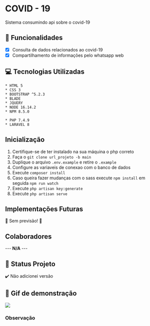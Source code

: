 # COVID - 19
  Sistema consumindo api sobre o covid-19
<!--
## Guards - Table - Model

## Sessões


## Cokkies


## Z-index 

-->
## :hammer: Funcionalidades

- [x] Consulta de dados relacionados ao covid-19
- [x] Compartilhamento de informações pelo whatsapp web

## :computer: Tecnologias Utilizadas
~~~FrontEnd
* HTML 5
* CSS 3
* BOOTSTRAP ^5.2.3
* BLADE
* JQUERY
* NODE 16.14.2
* NPM 8.5.0
~~~

~~~ BackEnd
* PHP 7.4.9
* LARAVEL 8
~~~

<!-- ~~~Banco
* Ban
~~~ -->
## Inicialização
1. Certifique-se de ter instalado na sua máquina o php correto
2. Faça o `git clone url_projeto -b main`
3. Duplique o arquivo `.env.example` e retire o `.example`
4. Configure as variaveis de conexao com o banco de dados
5. Execute `composer install`
6. Caso queira fazer mudanças com o sass execute `npm install` em seguida `npm run watch`
7. Execute `php artisan key:generate`
8. Execute `php artisan serve`

## Implementações Futuras
 :construction:  Sem previsão!  :construction:

## Colaboradores
 --- **N/A** ---

## :eyes: Status Projeto
:heavy_check_mark:  Não adicionei versão


## :movie_camera: Gif de demonstração
<img src="public/img/covid19.gif" />

### Observação
 <!-- Para enviar mensagens use `SHIFT + ENTER` 
 Caso ocorra erro na instalação, instale o node(LTS) 16.14.2 e execute `npm install` && `npm run dev` -->
